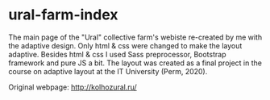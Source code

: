 # ural-farm-index
The main page of the "Ural" collective farm's webiste re-created by me with the adaptive design. Only html & css were changed to make the layout adaptive. Besides html & css I used Sass preprocessor, Bootstrap framework and pure JS a bit. The layout was created as a final project in the course on adaptive layout at the IT University (Perm, 2020).

Original webpage: http://kolhozural.ru/
